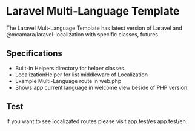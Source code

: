 # Laravel Multi-Language Template

The Laravel Mult-Language Template has latest version of Laravel and @mcamara/laravel-localization with specific classes, futures.

## Specifications
- Built-in Helpers directory for helper classes.
- LocalizationHelper for list middleware of Localization
- Example Multi-Language route in web.php
- Shows app current language in welcome view beside of PHP version.

## Test
If you want to see localizated routes please visit app.test/es app.test/en.
